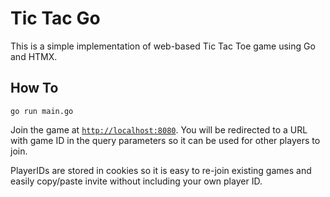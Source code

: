 # Tic Tac Go
This is a simple implementation of web-based Tic Tac Toe game using Go and HTMX.

## How To
```shell
go run main.go
```

Join the game at [`http://localhost:8080`](http://localhost:8080). You will be redirected to a URL with game ID in the query parameters so it can be used for other players to join.

PlayerIDs are stored in cookies so it is easy to re-join existing games and easily copy/paste invite without including your own player ID.

